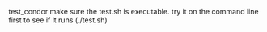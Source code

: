 test_condor
make sure the test.sh is executable. try it on the command line first to see if it runs (./test.sh)
